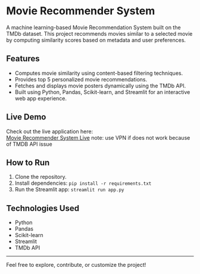 # Movie Recommender System

A machine learning-based Movie Recommendation System built on the TMDb dataset. This project recommends movies similar to a selected movie by computing similarity scores based on metadata and user preferences.

## Features
- Computes movie similarity using content-based filtering techniques.
- Provides top 5 personalized movie recommendations.
- Fetches and displays movie posters dynamically using the TMDb API.
- Built using Python, Pandas, Scikit-learn, and Streamlit for an interactive web app experience.

## Live Demo
Check out the live application here:  
[Movie Recommender System Live](https://movie-recommender-system-ml-project-prj5gaxvfrcmmvdhksqycs.streamlit.app/)
note: use VPN if does not work because of TMDB API issue

## How to Run
1. Clone the repository.
2. Install dependencies: `pip install -r requirements.txt`
3. Run the Streamlit app: `streamlit run app.py`

## Technologies Used
- Python
- Pandas
- Scikit-learn
- Streamlit
- TMDb API

---

Feel free to explore, contribute, or customize the project!
